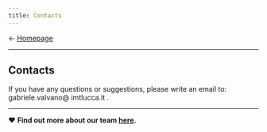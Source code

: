 ```yaml
---
title: Contacts
---
```

&larr; [Homepage](https://gvalvano.github.io/wss-multiscale-adversarial-attention-gates)

-----------------------------
## Contacts

<style type="text/css">
span.spamprotection {display:none;}
</style>

If you have any questions or suggestions, please write an email to: gabriele&period;valvano<span class="spamprotection">dsadas</span>&#64; imtlucca&period;it .

-----------------------------
&hearts; **Find out more about our team [here](https://tsaftarislab.github.io/team/).**
